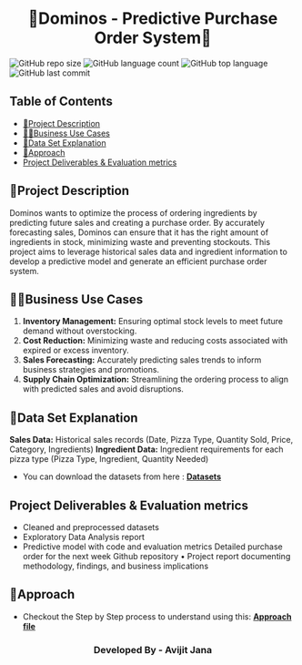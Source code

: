 <h1 align="center">🍕Dominos - Predictive Purchase Order System🍕</h1>

![GitHub repo size](https://img.shields.io/https://github.com/Avijit-Jana/Dominos-Predictive_Purchase_Order_System?style=plastic)
![GitHub language count](https://img.shields.io/github/languages/count/https://github.com/Avijit-Jana/Dominos-Predictive_Purchase_Order_System?style=plastic)
![GitHub top language](https://img.shields.io/github/languages/top/https://github.com/Avijit-Jana/Dominos-Predictive_Purchase_Order_System?style=plastic)
![GitHub last commit](https://img.shields.io/github/last-commit/https://github.com/Avijit-Jana/Dominos-Predictive_Purchase_Order_System?color=red&style=plastic)

<h2> Table of Contents</h2>

- [📖Project Description](#project-description)
- [🧑‍💼Business Use Cases](#business-use-cases)
- [📁Data Set Explanation](#data-set-explanation)
- [🚩Approach](#approach)
- [Project Deliverables & Evaluation metrics](#project-deliverables--evaluation-metrics)

## 📖Project Description

Dominos wants to optimize the process of ordering ingredients by predicting future sales and creating a purchase order. By accurately forecasting sales, Dominos can ensure that it has the right amount of ingredients in stock, minimizing waste and preventing stockouts. This project aims to leverage historical sales data and ingredient information to develop a predictive model and generate an efficient purchase order system.

## 🧑‍💼Business Use Cases

1. **Inventory Management:** Ensuring optimal stock levels to meet future demand without overstocking.
2. **Cost Reduction:** Minimizing waste and reducing costs associated with expired or excess inventory.
3. **Sales Forecasting:** Accurately predicting sales trends to inform business strategies and promotions.
4. **Supply Chain Optimization:** Streamlining the ordering process to align with predicted sales and avoid disruptions.

## 📁Data Set Explanation

**Sales Data:** Historical sales records (Date, Pizza Type, Quantity Sold, Price, Category, Ingredients)
**Ingredient Data:** Ingredient requirements for each pizza type (Pizza Type, Ingredient, Quantity Needed)

- You can download the datasets from here : [**Datasets**](https://www.kaggle.com/datasets/avijitjana101/dominos-predictive-purchase-order-system)

## Project Deliverables & Evaluation metrics

- Cleaned and preprocessed datasets
- Exploratory Data Analysis report
- Predictive model with code and evaluation metrics
Detailed purchase order for the next week
Github repository
• Project report documenting methodology, findings, and business implications

## 🚩Approach

- Checkout the Step by Step process to understand using this: [**Approach file**](https://github.com/Avijit-Jana/Dominos-Predictive_Purchase_Order_System/blob/main/Approach.md)

<h3 align="middle">Developed By - Avijit Jana</h3>